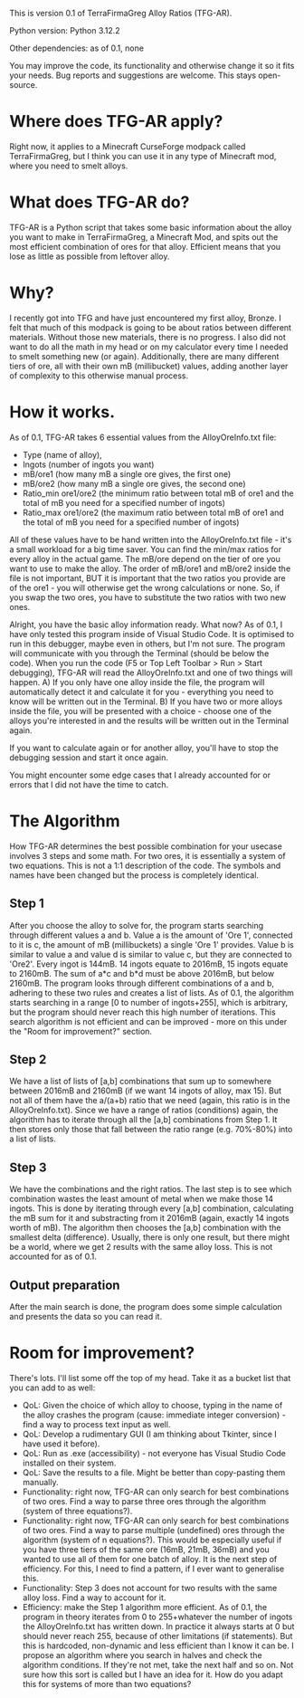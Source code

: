 This is version 0.1 of TerraFirmaGreg Alloy Ratios (TFG-AR).

Python version: Python 3.12.2

Other dependencies: as of 0.1, none

You may improve the code, its functionality and otherwise change it so it fits your needs. Bug reports and suggestions are welcome. This stays open-source.

# Where does TFG-AR apply?
Right now, it applies to a Minecraft CurseForge modpack called TerraFirmaGreg, but I think you can use it in any type of Minecraft mod, where you need to smelt alloys.

# What does TFG-AR do?
TFG-AR is a Python script that takes some basic information about the alloy you want to make in TerraFirmaGreg, a Minecraft Mod, and spits out the most efficient combination of ores
for that alloy. Efficient means that you lose as little as possible from leftover alloy.

# Why?
I recently got into TFG and have just encountered my first alloy, Bronze. I felt that much of this modpack is going to be about ratios between different materials. Without those new
materials, there is no progress. I also did not want to do all the math in my head or on my calculator every time I needed to smelt something new (or again). Additionally, there are
many different tiers of ore, all with their own mB (millibucket) values, adding another layer of complexity to this otherwise manual process.

# How it works.
As of 0.1, TFG-AR takes 6 essential values from the AlloyOreInfo.txt file: 
- Type (name of alloy), 
- Ingots (number of ingots you want)
- mB/ore1 (how many mB a single ore gives, the first one)
- mB/ore2 (how many mB a single ore gives, the second one)
- Ratio_min ore1/ore2 (the minimum ratio between total mB of ore1 and the total of mB you need for a specified number of ingots)
- Ratio_max ore1/ore2 (the maximum ratio between total mB of ore1 and the total of mB you need for a specified number of ingots)

All of these values have to be hand written into the AlloyOreInfo.txt file - it's a small workload for a big time saver. You can find the min/max ratios for every alloy in the 
actual game. The mB/ore depend on the tier of ore you want to use to make the alloy. The order of mB/ore1 and mB/ore2 inside the file is not important, BUT it is important that the 
two ratios you provide are of the ore1 - you will otherwise get the wrong calculations or none. So, if you swap the two ores, you have to substitute the two ratios with two new ones.

Alright, you have the basic alloy information ready. What now? As of 0.1, I have only tested this program inside of Visual Studio Code. It is optimised to run in this debugger, maybe
even in others, but I'm not sure. The program will communicate with you through the Terminal (should be below the code). 
When you run the code (F5 or Top Left Toolbar > Run > Start debugging), TFG-AR will read the AlloyOreInfo.txt and one of two things will happen. A) If you only have one alloy inside
the file, the program will automatically detect it and calculate it for you - everything you need to know will be written out in the Terminal. B) If you have two or more alloys
inside the file, you will be presented with a choice - choose one of the alloys you're interested in and the results will be written out in the Terminal again.

If you want to calculate again or for another alloy, you'll have to stop the debugging session and start it once again.

You might encounter some edge cases that I already accounted for or errors that I did not have the time to catch.

# The Algorithm
How TFG-AR determines the best possible combination for your usecase involves 3 steps and some math. For two ores, it is essentially a system of two equations. This is not a 1:1 description of the code. The symbols and names have been changed but the process is completely identical.
## Step 1
After you choose the alloy to solve for, the program starts searching through different values a and b. Value a is the amount of 'Ore 1', connected to it is c, the amount of mB (millibuckets) a single 'Ore 1' provides. Value b is similar to value a and value d is similar to value c, but they are connected to 'Ore2'. Every ingot is 144mB. 14 ingots equate to 2016mB, 15 ingots equate to 2160mB. The sum of a\*c and b\*d must be above 2016mB, but below 2160mB. The program looks through different combinations of a and b, adhering to these two rules and creates a list of lists. As of 0.1, the algorithm starts searching in a range [0 to number of ingots+255], which is arbitrary, but the program should never reach this high number of iterations. This search algorithm is not efficient and can be improved - more on this under the "Room for improvement?" section.
## Step 2
We have a list of lists of [a,b] combinations that sum up to somewhere between 2016mB and 2160mB (if we want 14 ingots of alloy, max 15). But not all of them have the a/(a+b) ratio that we need (again, this ratio is in the AlloyOreInfo.txt). Since we have a range of ratios (conditions) again, the algorithm has to iterate through all the [a,b] combinations from Step 1. It then stores only those that fall between the ratio range (e.g. 70%-80%) into a list of lists.
## Step 3
We have the combinations and the right ratios. The last step is to see which combination wastes the least amount of metal when we make those 14 ingots. This is done by iterating through every [a,b] combination, calculating the mB sum for it and substracting from it 2016mB (again, exactly 14 ingots worth of mB). The algorithm then chooses the [a,b] combination with the smallest delta (difference). Usually, there is only one result, but there might be a world, where we get 2 results with the same alloy loss. This is not accounted for as of 0.1.
## Output preparation
After the main search is done, the program does some simple calculation and presents the data so you can read it.

# Room for improvement?
There's lots. I'll list some off the top of my head. Take it as a bucket list that you can add to as well:
- QoL: Given the choice of which alloy to choose, typing in the name of the alloy crashes the program (cause: immediate integer conversion) - find a way to process text input as well.
- QoL: Develop a rudimentary GUI (I am thinking about Tkinter, since I have used it before).
- QoL: Run as .exe (accessibility) - not everyone has Visual Studio Code installed on their system.
- QoL: Save the results to a file. Might be better than copy-pasting them manually.
- Functionality: right now, TFG-AR can only search for best combinations of two ores. Find a way to parse three ores through the algorithm (system of three equations?).
- Functionality: right now, TFG-AR can only search for best combinations of two ores. Find a way to parse multiple (undefined) ores through the algorithm (system of n equations?). This would be especially
useful if you have three tiers of the same ore (16mB, 21mB, 36mB) and you wanted to use all of them for one batch of alloy. It is the next step of efficiency. For this, I need to
find a pattern, if I ever want to generalise this.
- Functionality: Step 3 does not account for two results with the same alloy loss. Find a way to account for it.
- Efficiency: make the Step 1 algorithm more efficient. As of 0.1, the program in theory iterates from 0 to 255+whatever the number of ingots the AlloyOreInfo.txt has written down. In practice it always starts at 0 but should never reach 255, because of other limitations (if statements). But this is hardcoded, non-dynamic and less efficient than I know it can be. I propose an algorithm where you search in halves and check the algorithm conditions. If they're not met, take the next half and so on. Not sure how this sort is called but I have an idea for it. How do you adapt this for systems of more than two equations? 
